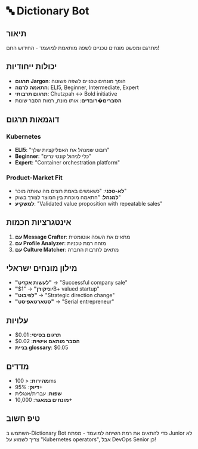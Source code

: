 # 🔤 Dictionary Bot

## תיאור
מתרגם ומפשט מונחים טכניים לשפה מותאמת למועמד - החידוש החם!

## יכולות ייחודיות
- **תרגום Jargon**: הופך מונחים טכניים לשפה פשוטה
- **התאמה לרמה**: ELI5, Beginner, Intermediate, Expert
- **תרגום תרבותי**: Chutzpah ↔️ Bold initiative
- **הסברים�רובדים**: אותו מונח, רמות הסבר שונות

## דוגמאות תרגום

### Kubernetes
- **ELI5**: "רובוט שמנהל את האפליקציות שלך"
- **Beginner**: "כלי לניהול קונטיינרים"
- **Expert**: "Container orchestration platform"

### Product-Market Fit
- **לא-טכני**: "כשאנשים באמת רוצים מה שאתה מוכר"
- **למנהל**: "התאמה מוכחת בין המוצר לצורך בשוק"
- **למשקיע**: "Validated value proposition with repeatable sales"

## אינטגרציות חכמות
1. **עם Message Crafter**: מתאים את השפה אוטומטית
2. **עם Profile Analyzer**: מזהה רמת טכניות
3. **עם Culture Matcher**: מתאים לתרבות החברה

## מילון מונחים ישראלי
- **"לעשות אקזיט"** → "Successful company sale"
- **"יוניקורן"** → "$1B+ valued startup"
- **"לפיבוט"** → "Strategic direction change"
- **"סטארטאפיסט"** → "Serial entrepreneur"

## עלויות
- **תרגום בסיסי**: $0.01
- **הסבר מותאם אישית**: $0.02
- **בניית glossary**: $0.05

## מדדים
- **מהירות**: < 100ms
- **דיוק**: 95%+
- **שפות**: עברית/אנגלית
- **מונחים במאגר**: 10,000+

## טיפ חשוב
השתמש ב-Dictionary Bot כדי להתאים את רמת השיחה למועמד - מפתח Junior לא צריך לשמוע על "Kubernetes operators", אבל DevOps Senior כן! 